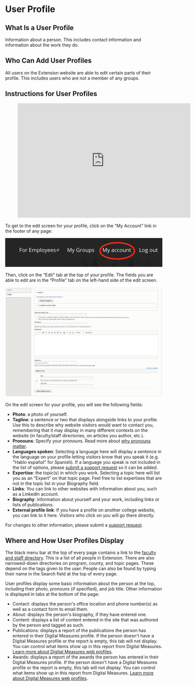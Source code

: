 # User Profile

## What Is a User Profile

Information about a person. This includes contact information and information about the work they do.

## Who Can Add User Profiles

All users on the Extension website are able to edit certain parts of their profile. This includes users who are not a member of any groups.

## Instructions for User Profiles

<figure class="video_container">
  <iframe id="kaltura_player" src="https://cdnapisec.kaltura.com/p/391241/sp/39124100/embedIframeJs/uiconf_id/22119142/partner_id/391241?iframeembed=true&playerId=kaltura_player&entry_id=1_n6e8u834&flashvars[localizationCode]=en&amp;flashvars[leadWithHTML5]=true&amp;flashvars[sideBarContainer.plugin]=true&amp;flashvars[sideBarContainer.position]=left&amp;flashvars[sideBarContainer.clickToClose]=true&amp;flashvars[chapters.plugin]=true&amp;flashvars[chapters.layout]=vertical&amp;flashvars[chapters.thumbnailRotator]=false&amp;flashvars[streamSelector.plugin]=true&amp;flashvars[EmbedPlayer.SpinnerTarget]=videoHolder&amp;flashvars[dualScreen.plugin]=true&amp;&wid=0_9g2z999q" width="554" height="366" allowfullscreen webkitallowfullscreen mozAllowFullScreen allow="fullscreen*; encrypted-media*" frameborder="0" title="Kaltura Player"></iframe>
</figure>

To get to the edit screen for your profile, click on the “My Account” link in the footer of any page:

![Footer Menu Screenshot](../images/footer-menu.png)

Then, click on the “Edit” tab at the top of your profile. The fields you are able to edit are in the “Profile” tab on the left-hand side of the edit screen.

![User Edit Screenshot](../images/user-edit-screen.png)

On the edit screen for your profile, you will see the following fields:

  - **Photo**: a photo of yourself.
  - **Tagline**: a sentence or two that displays alongside links to your profile. Use this to describe why website visitors would want to contact you, remembering that it may display in many different contexts on the website (in faculty/staff directories, on articles you author, etc.).
  - **Pronouns**: Specify your pronouns. Read more about [why pronouns matter](https://lgbt.ucsf.edu/pronounsmatter).
  - **Languages spoken**: Selecting a language here will display a sentence in the language on your profile letting visitors know that you speak it (e.g. "Hablo español" for Spanish). If a language you speak is not included in the list of options, please [submit a support request](https://osueesc.atlassian.net/servicedesk/customer/portal/2) so it can be added.
  - **Expertise**: the topic(s) in which you work. Selecting a topic here will list you as an “Expert” on that topic page. Feel free to list expertises that are not in the topic list in your Biography field.
  - **Links**: You can link to other websites with information about you, such as a LinkedIn account.
  - **Biography**: information about yourself and your work, including links or lists of publications.
  - **External profile link**: If you have a profile on another college website, you can link to it here. Visitors who click on you will go there directly.

For changes to other information, please submit a [support request](https://osueesc.atlassian.net/servicedesk/customer/portal/2).

## Where and How User Profiles Display

The black menu bar at the top of every page contains a link to the [faculty and staff directory](https://extension.oregonstate.edu/people/directory). This is a list of all people in Extension. There are also narrowed-down directories on program, county, and topic pages. These depend on the tags given to the user. People can also be found by typing their name in the Search field at the top of every page.

User profiles display some basic information about the person at the top, including their photo, pronouns (if specified), and job title. Other information is displayed in tabs at the bottom of the page:

  - Contact: displays the person's office location and phone number(s) as well as a contact form to email them.
  - About: displays the person's biography, if they have entered one.
  - Content: displays a list of content entered in the site that was authored by the person and tagged as such.
  - Publications: displays a report of the publications the person has entered in their Digital Measures profile. If the person doesn't have a Digital Measures profile or the report is empty, this tab will not display. You can control what items show up in this report from Digital Measures. [Learn more about Digital Measures web profiles](https://digitalmeasures.oregonstate.edu/training/web-profiles).
  - Awards: displays a report of the awards the person has entered in their Digital Measures profile. If the person doesn't have a Digital Measures profile or the report is empty, this tab will not display. You can control what items show up in this report from Digital Measures. [Learn more about Digital Measures web profiles](https://digitalmeasures.oregonstate.edu/training/web-profiles).
